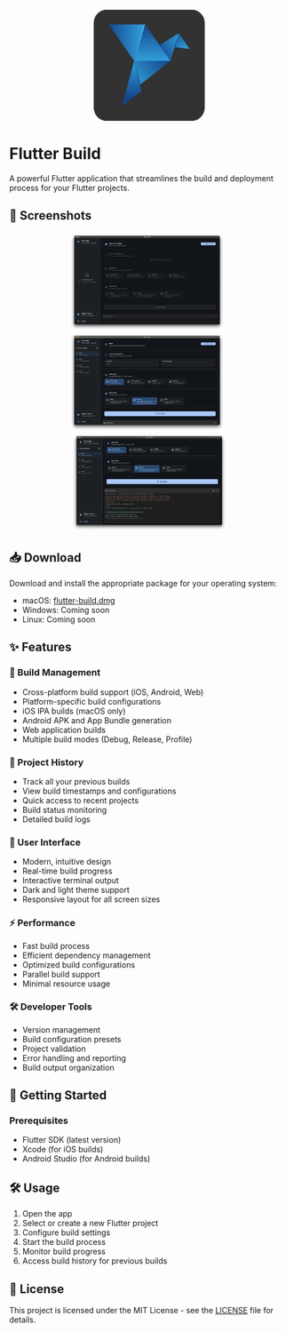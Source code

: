 <p align="center">
  <img src="assets/images/logo.png" width="200" alt="Flutter Build Logo" />
</p>

# Flutter Build

A powerful Flutter application that streamlines the build and deployment process for your Flutter projects.

## 📱 Screenshots

<p align="center">
  <img src="./screenshots/ss1.png" width="280" alt="Project Selection" />&nbsp;&nbsp;
  <img src="./screenshots/ss2.png" width="280" alt="Build Process" />&nbsp;&nbsp;
  <img src="./screenshots/ss3.png" width="280" alt="Build Output" />
</p>

## 📥 Download

Download and install the appropriate package for your operating system:
- macOS: [flutter-build.dmg](https://github.com/Tjpatel16/flutter_build/releases/tag/v1.0.0%2B1)
- Windows: Coming soon
- Linux: Coming soon

## ✨ Features

### 🚀 Build Management
- Cross-platform build support (iOS, Android, Web)
- Platform-specific build configurations
- iOS IPA builds (macOS only)
- Android APK and App Bundle generation
- Web application builds
- Multiple build modes (Debug, Release, Profile)

### 🔄 Project History
- Track all your previous builds
- View build timestamps and configurations
- Quick access to recent projects
- Build status monitoring
- Detailed build logs

### 🎨 User Interface
- Modern, intuitive design
- Real-time build progress
- Interactive terminal output
- Dark and light theme support
- Responsive layout for all screen sizes

### ⚡ Performance
- Fast build process
- Efficient dependency management
- Optimized build configurations
- Parallel build support
- Minimal resource usage

### 🛠️ Developer Tools
- Version management
- Build configuration presets
- Project validation
- Error handling and reporting
- Build output organization

## 🚀 Getting Started

### Prerequisites

- Flutter SDK (latest version)
- Xcode (for iOS builds)
- Android Studio (for Android builds)


## 🛠️ Usage

1. Open the app
2. Select or create a new Flutter project
3. Configure build settings
4. Start the build process
5. Monitor build progress
6. Access build history for previous builds

## 📝 License

This project is licensed under the MIT License - see the [LICENSE](LICENSE) file for details.
